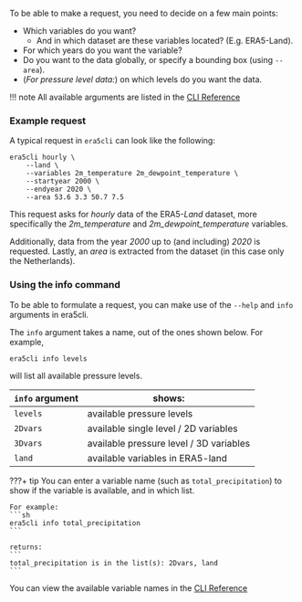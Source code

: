To be able to make a request, you need to decide on a few main points:

- Which variables do you want?
    - And in which dataset are these variables located? (E.g. ERA5-Land).
- For which years do you want the variable?
- Do you want to the data globally, or specify a bounding box (using `--area`).
- (*For pressure level data:*) on which levels do you want the data.

!!! note
    All available arguments are listed in the [CLI Reference](reference/arguments.md)


### Example request

A typical request in `era5cli` can look like the following:

```
era5cli hourly \
    --land \
    --variables 2m_temperature 2m_dewpoint_temperature \
    --startyear 2000 \
    --endyear 2020 \
    --area 53.6 3.3 50.7 7.5
```

This request asks for *hourly* data of the ERA5-*Land* dataset, more specifically the *2m_temperature* and *2m_dewpoint_temperature* variables.

Additionally, data from the year *2000* up to (and including) *2020* is requested.
Lastly, an *area* is extracted from the dataset (in this case only the Netherlands).

### Using the info command

To be able to formulate a request, you can make use of the `--help` and `info`
arguments in era5cli.

The `info` argument takes a name, out of the ones shown below. For example,

```
era5cli info levels
```
will list all available pressure levels.

| `info` argument | shows: |
|-----------------|-------|
| `levels` | available pressure levels |
| `2Dvars` | available single level / 2D variables |
| `3Dvars` | available pressure level / 3D variables |
| `land` | available variables in ERA5-land |

???+ tip
    You can enter a variable name (such as `total_precipitation`) to show if the variable is available, and in which list.

    For example:
    ```sh
    era5cli info total_precipitation
    ```

    returns:
    ```
    total_precipitation is in the list(s): 2Dvars, land
    ```

You can view the available variable names in the [CLI Reference](reference/variables.md)
